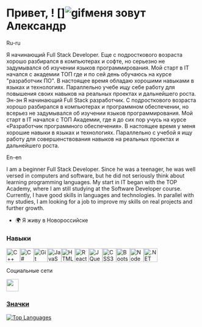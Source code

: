 # Привет, ! []<img src="https://user-images.githubusercontent.com/18350557/176309783-0785949b-9127-417c-8b55-ab5a4333674e.gif" alt="gif"/>меня зовут Александр

Ru-ru 

Я начинающий Full Stack Developer. Еще с подросткового возраста хорошо разбирался в компьютерах и софте, но серьезно не задумывался об изучении языков программирования. Мой старт в IT начался с академии ТОП где и по сей день обучаюсь на курсе "разработчик ПО". В настоящее время обладаю хорошими навыками в языках и технологиях. Параллельно учебе ищу себе работу для повышения своих навыков на реальных проектах и дальнейшего роста. Эн-эн Я начинающий Full Stack разработчик. С подросткового возраста хорошо разбирался в компьютерах и программном обеспечении, но всерьез не задумывался об изучении языков программирования. Мой старт в IT начался с ТОП Академии, где я до сих пор учусь на курсе «Разработчик программного обеспечения». В настоящее время у меня хорошие навыки в языках и технологиях. Параллельно с учебой я ищу работу для совершенствования навыков на реальных проектах и дальнейшего роста.

En-en

I am a beginner Full Stack Developer. Since he was a teenager, he was well versed in computers and software, but he did not seriously think about learning programming languages. My start in IT began with the TOP Academy, where I am still studying at the Software Developer course. Currently, I have good skills in languages and technologies. In parallel with my studies, I am looking for a job to improve my skills on real projects and further growth.

- 🌍 Я живу в Новороссийске

### Навыки

<p align="left"> <a href="https://docs.microsoft.com/en-us/cpp/?view=msvc-170" target="_blank" rel="noreferrer"><img src="https://raw.githubusercontent.com/danielcranney/readme-generator/main/public/icons/skills/cplusplus-colored.svg" width="36" height="36" alt="C++" /></a><a href="https://docs.microsoft.com/en-us/dotnet/csharp/" target="_blank" rel="noreferrer"><img src="https://raw.githubusercontent.com/danielcranney/readme-generator/main/public/icons/skills/csharp-colored.svg" width="36" height="36" alt="C#" /></a><a href="https://git-scm.com/" target="_blank" rel="noreferrer"><img src="https://raw.githubusercontent.com/danielcranney/readme-generator/main/public/icons/skills/git-colored.svg" width="36" height="36" alt="Git" /></a><a href="https://developer.mozilla.org/en-US/docs/Web/JavaScript" target="_blank" rel="noreferrer"><img src="https://raw.githubusercontent.com/danielcranney/readme-generator/main/public/icons/skills/javascript-colored.svg" width="36" height="36" alt="JavaScript" /></a><a href="https://developer.mozilla.org/en-US/docs/Glossary/HTML5" target="_blank" rel="noreferrer"><img src="https://raw.githubusercontent.com/danielcranney/readme-generator/main/public/icons/skills/html5-colored.svg" width="36" height="36" alt="HTML5" /></a><a href="https://reactjs.org/" target="_blank" rel="noreferrer"><img src="https://raw.githubusercontent.com/danielcranney/readme-generator/main/public/icons/skills/react-colored.svg" width="36" height="36" alt="React" /></a><a href="https://jquery.com/" target="_blank" rel="noreferrer"><img src="https://raw.githubusercontent.com/danielcranney/readme-generator/main/public/icons/skills/jquery-colored.svg" width="36" height="36" alt="JQuery" /></a><a href="https://www.w3.org/TR/CSS/#css" target="_blank" rel="noreferrer"><img src="https://raw.githubusercontent.com/danielcranney/readme-generator/main/public/icons/skills/css3-colored.svg" width=" 36" height="36" alt="CSS3" /></a><a href="https://getbootstrap.com/" target="_blank" rel="noreferrer"><img src="https://raw.githubusercontent.com/danielcranney/readme-generator/main/public/icons/skills/bootstrap-colored.svg" width="36" height="36" alt="Bootstrap" /></a><a href="https://nodejs.org/en/" target="_blank" rel="noreferrer"><img src="https://raw.githubusercontent.com/danielcranney/readme-generator/main/public/icons/skills/nodejs-colored.svg" width="36" height="36" alt="NodeJS" /></a><a href="https://dotnet.microsoft.com/en-us/" target="_blank" rel="noreferrer"><img src="https://raw.githubusercontent.com/danielcranney/readme-generator/main/public/icons/skills/dot-net-colored.svg" width="36" height="36" alt=".NET" /></a> </p>
Социальные сети <p align="left"> <a href="https://www.github.com/Vampir5050" target="_blank" rel="noreferrer"> <source media="(prefers-color-scheme: dark)" srcset="https://raw.githubusercontent.com/danielcranney/readme-generator/main/public/icons/socials/github-dark.svg" /> <source media="(prefers-color-scheme: light)" srcset="https://raw.githubusercontent.com/danielcranney/readme-generator/main/public/icons/socials/github.svg" /> <img src="https://raw.githubusercontent.com/danielcranney/readme-generator/main/public/icons/socials/github.svg" width="32" height="32" />  </а></>

### Значки

<a href="https://github.com/Vampir5050" align="left"><img src="https://github-readme-stats.vercel.app/api/top-langs/?username=Vampir5050&langs_count=10&title_color=10b981&text_color=ffffff&icon_color=000000&bg_color=312e81&hide_border=true&locale=en&custom_title=Top%20%Languages" alt="Top Languages" /></a>
